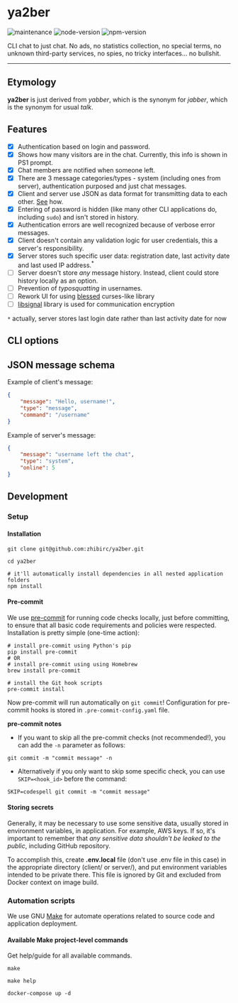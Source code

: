 # ya2ber

![maintenance](https://img.shields.io/maintenance/yes/2025.svg?style=flat)
![node-version](https://img.shields.io/badge/node-~22.13.0-brightgreen.svg?style=flat)
![npm-version](https://img.shields.io/badge/npm-~10.9.2-brightgreen.svg?style=flat)

CLI chat to just chat. No ads, no statistics collection, no special terms, no unknown third-party services, no spies, no tricky interfaces... no bullshit.

---

## Etymology

**ya2ber** is just derived from _yabber_, which is the synonym for _jabber_, which is the synonym for usual _talk_.

## Features

- [x] Authentication based on login and password.
- [x] Shows how many visitors are in the chat. Currently, this info is shown in PS1 prompt.
- [x] Chat members are notified when someone left.
- [x] There are 3 message categories/types - system (including ones from server), authentication purposed and just chat messages.
- [x] Client and server use JSON as data format for transmitting data to each other. [See](#json-message-schema) how.
- [x] Entering of password is hidden (like many other CLI applications do, including `sudo`) and isn't stored in history.
- [x] Authentication errors are well recognized because of verbose error messages.
- [x] Client doesn't contain any validation logic for user credentials, this a server's responsibility.
- [x] Server stores such specific user data: registration date, last activity date and last used IP address.<sup>*</sup>
- [ ] Server doesn't store _any_ message history. Instead, client could store history locally as an option.
- [ ] Prevention of _typosquatting_ in usernames.
- [ ] Rework UI for using [blessed](https://github.com/chjj/blessed) curses-like library
- [ ] [libsignal](https://github.com/signalapp/libsignal) library is used for communication encryption

`*` actually, server stores last login date rather than last activity date for now

## CLI options

## JSON message schema

Example of client's message:

```json
{
    "message": "Hello, username!",
    "type": "message",
    "command": "/username"
}
```

Example of server's message:

```json
{
    "message": "username left the chat",
    "type": "system",
    "online": 5
}
```

## Development

### Setup

#### Installation

```shell
git clone git@github.com:zhibirc/ya2ber.git

cd ya2ber

# it'll automatically install dependencies in all nested application folders
npm install
```

#### Pre-commit

We use [pre-commit](https://pre-commit.com/) for running code checks locally, just before committing, 
to ensure that all basic code requirements and policies were respected. Installation is pretty simple (one-time action):

```shell
# install pre-commit using Python's pip
pip install pre-commit
# OR
# install pre-commit using using Homebrew
brew install pre-commit

# install the Git hook scripts
pre-commit install
```

Now pre-commit will run automatically on `git commit`!
Configuration for pre-commit hooks is stored in `.pre-commit-config.yaml` file.

**pre-commit notes**

- If you want to skip all the pre-commit checks (not recommended!), you can add the `-n` parameter as follows:

```shell
git commit -m "commit message" -n
```

- Alternatively if you only want to skip some specific check, you can use `SKIP=<hook_id>` before the command:

```shell
SKIP=codespell git commit -m "commit message"
```

#### Storing secrets

Generally, it may be necessary to use some sensitive data, usually stored in environment variables, in application. For example, AWS keys. 
If so, it's important to remember that _any sensitive data shouldn't be leaked to the public_, including GitHub repository.

To accomplish this, create **.env.local** file (don't use .env file in this case) in the appropriate directory (client/ or server/), 
and put environment variables intended to be private there. This file is ignored by Git and excluded from Docker context on image build.

### Automation scripts

We use GNU [Make](https://www.gnu.org/software/make/) for automate operations related to source code and application deployment.

#### Available Make project-level commands

Get help/guide for all available commands.

```shell
make
```

```shell
make help
```

```shell
docker-compose up -d
```
